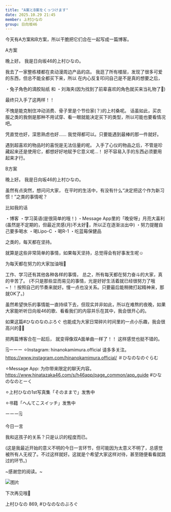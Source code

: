 ```yaml
---
title: "A案とB案をくっつけます"
date: 2025.10.29 21:45
member: 上村ひなの
group: 日向坂46
---
```


今天有A方案和B方案，所以干脆把它们合在一起写成一篇博客。



A方案


晚上好。
我是日向坂46的上村ひなの。

我去了一家整栋楼都在卖动漫周边产品的店。
我逛了所有楼层，发现了很多可爱的东西，但总不能全都买下来，所以
在内心反复叩问自己是不是真的想要之后，

・兔子角色的滴胶贴纸
和
・刘海夹(因为找到了前辈喜欢的角色就买来当礼物了🎁)

最终只入手了这两样！！

不愧是能克制住冲动消费、骨子里是个节俭家(？)的上村桑呢。
话虽如此，买衣服之类的我倒是那种不用试穿、看一眼就能决定买下的类型，所以可能也要看情况吧。

凭直觉也好，深思熟虑也好……
我觉得都可以。只要能遇到最棒的那一件就好。

遇到超喜欢的物品时的喜悦是无法估量的呢。
入手了心仪的物品之后，不管是珍藏起来还是使用它，都想好好地赋予它意义呢…！
好不容易入手的东西必须要用起来才行。






B方案


晚上好。
我是日向坂46的上村ひなの。

虽然有点突然，想问问大家，
在平时的生活中，有没有什么“决定把这个作为新习惯！”之类的事情呢？



比如我的话

・博客
・学习英语(是很简单的哦！)
・Message App里的「晚安呀」月亮大喜利(虽然是不定期的，但最近灵感(月)不太好🌝，所以正在逐渐淡出中)
・努力提醒自己要多喝水
・喝Lipo-C
・喝R-1
・吃蓝莓保健品

之类的，每天都在坚持。

就算是这些非常简单的事情，如果每天坚持，总觉得会有好事发生呢☺️


为每天都在努力的大家加油哦📢


工作、学习还有其他各种各样的事情，
总之，所有每天都在努力奋斗的大家，真的辛苦了。
(不只是那些显而易见的事情，光是好好生活着就已经很努力了哦~！！按照自己的节奏来就好。慢一点也没关系。只要最后能稍微打起精神来，那就OK了。)


虽然希望快乐的事情能一直持续下去，但现实并非如此，所以在难熬的夜晚，如果大家能听听日向坂46的歌、看看我们的内容并乐在其中，我会很开心的。


如果这篇#ひなのなのぶろぐ 也能成为大家日常碎片时间里的一点小乐趣，我会很高兴的💌🤍






把两篇博客合在一起后，
就变得像双A面单曲一样了！！
这样感觉也挺不错的。







🗒️ーーー
⚪︎Instagram:
hinanokamimura.official
请多多关注。
https://www.instagram.com/hinanokamimura.official/
＃ひなのなのぐらむ

⚪︎Message App:
为你带来限定的聊天内容。
https://www.hinatazaka46.com/s/h46app/page_common/app_guide
#ひなのなのとーく

︎⚪︎上村ひなの1st写真集「そのままで」发售中

⚪︎书籍「へんてこスイッチ」发售中

ーーー🗒️





今日一言



我和这孩子的关系？只是认识的程度而已。





(这是我最近开始的意义不明的今日一言环节，但可能因为太意义不明了，总感觉被所有人无视了。不过这样就好。这就是个希望大家这样对待，甚至随便看看就跳过的环节。)




~感谢您的阅读。~


![图片](https://cdn.hinatazaka46.com/files/14/diary/official/member/moblog/202510/mobSnHfyF.jpg)



下次再见哦🌼





上村ひなの
869,
#ひなのなのぶろぐ